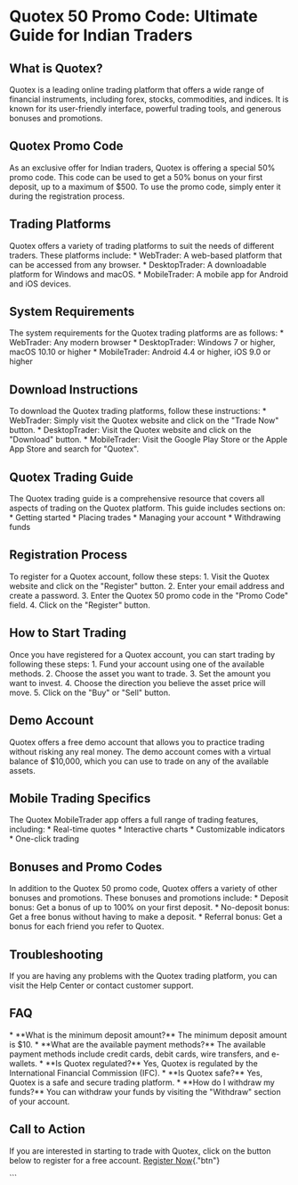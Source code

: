 # Quotex 50 Promo Code: Ultimate Guide for Indian Traders

## What is Quotex?

Quotex is a leading online trading platform that offers a wide range of
financial instruments, including forex, stocks, commodities, and
indices. It is known for its user-friendly interface, powerful trading
tools, and generous bonuses and promotions.

## Quotex Promo Code

As an exclusive offer for Indian traders, Quotex is offering a special
50% promo code. This code can be used to get a 50% bonus on your first
deposit, up to a maximum of \$500. To use the promo code, simply enter
it during the registration process.

## Trading Platforms

Quotex offers a variety of trading platforms to suit the needs of
different traders. These platforms include: \* WebTrader: A web-based
platform that can be accessed from any browser. \* DesktopTrader: A
downloadable platform for Windows and macOS. \* MobileTrader: A mobile
app for Android and iOS devices.

## System Requirements

The system requirements for the Quotex trading platforms are as follows:
\* WebTrader: Any modern browser \* DesktopTrader: Windows 7 or higher,
macOS 10.10 or higher \* MobileTrader: Android 4.4 or higher, iOS 9.0 or
higher

## Download Instructions

To download the Quotex trading platforms, follow these instructions: \*
WebTrader: Simply visit the Quotex website and click on the "Trade
Now" button. \* DesktopTrader: Visit the Quotex website and click on
the "Download" button. \* MobileTrader: Visit the Google Play
Store or the Apple App Store and search for "Quotex".

## Quotex Trading Guide

The Quotex trading guide is a comprehensive resource that covers all
aspects of trading on the Quotex platform. This guide includes sections
on: \* Getting started \* Placing trades \* Managing your account \*
Withdrawing funds

## Registration Process

To register for a Quotex account, follow these steps: 1. Visit the
Quotex website and click on the "Register" button. 2. Enter your
email address and create a password. 3. Enter the Quotex 50 promo code
in the "Promo Code" field. 4. Click on the "Register"
button.

## How to Start Trading

Once you have registered for a Quotex account, you can start trading by
following these steps: 1. Fund your account using one of the available
methods. 2. Choose the asset you want to trade. 3. Set the amount you
want to invest. 4. Choose the direction you believe the asset price will
move. 5. Click on the "Buy" or "Sell" button.

## Demo Account

Quotex offers a free demo account that allows you to practice trading
without risking any real money. The demo account comes with a virtual
balance of \$10,000, which you can use to trade on any of the available
assets.

## Mobile Trading Specifics

The Quotex MobileTrader app offers a full range of trading features,
including: \* Real-time quotes \* Interactive charts \* Customizable
indicators \* One-click trading

## Bonuses and Promo Codes

In addition to the Quotex 50 promo code, Quotex offers a variety of
other bonuses and promotions. These bonuses and promotions include: \*
Deposit bonus: Get a bonus of up to 100% on your first deposit. \*
No-deposit bonus: Get a free bonus without having to make a deposit. \*
Referral bonus: Get a bonus for each friend you refer to Quotex.

## Troubleshooting

If you are having any problems with the Quotex trading platform, you can
visit the Help Center or contact customer support.

## FAQ

\* \*\*What is the minimum deposit amount?\*\* The minimum deposit
amount is \$10. \* \*\*What are the available payment methods?\*\* The
available payment methods include credit cards, debit cards, wire
transfers, and e-wallets. \* \*\*Is Quotex regulated?\*\* Yes, Quotex is
regulated by the International Financial Commission (IFC). \* \*\*Is
Quotex safe?\*\* Yes, Quotex is a safe and secure trading platform. \*
\*\*How do I withdraw my funds?\*\* You can withdraw your funds by
visiting the "Withdraw" section of your account.

## Call to Action

If you are interested in starting to trade with Quotex, click on the
button below to register for a free account. [Register
Now](\%22https://traff.sbs/brokerqxsignup\%22){."btn"}

\`\`\`

